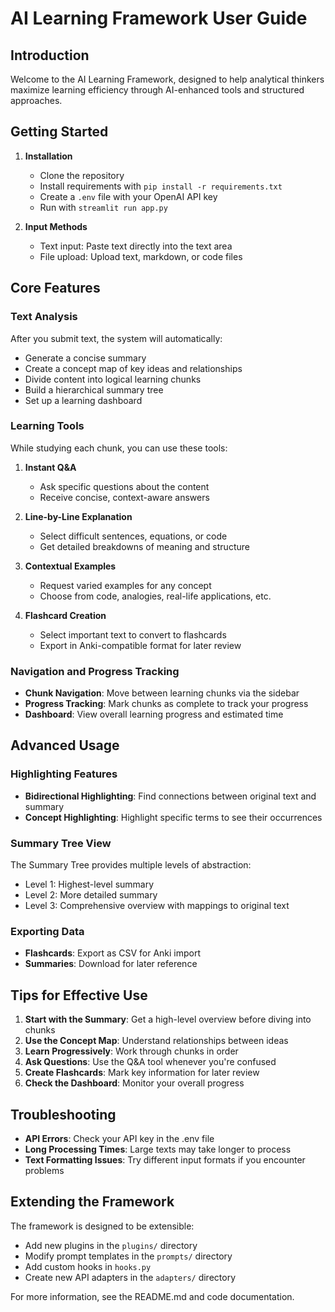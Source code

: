 # AI Learning Framework User Guide

## Introduction

Welcome to the AI Learning Framework, designed to help analytical thinkers maximize learning efficiency through AI-enhanced tools and structured approaches.

## Getting Started

1. **Installation**
   - Clone the repository
   - Install requirements with `pip install -r requirements.txt`
   - Create a `.env` file with your OpenAI API key
   - Run with `streamlit run app.py`

2. **Input Methods**
   - Text input: Paste text directly into the text area
   - File upload: Upload text, markdown, or code files

## Core Features

### Text Analysis

After you submit text, the system will automatically:
- Generate a concise summary
- Create a concept map of key ideas and relationships
- Divide content into logical learning chunks
- Build a hierarchical summary tree
- Set up a learning dashboard

### Learning Tools

While studying each chunk, you can use these tools:

1. **Instant Q&amp;A**
   - Ask specific questions about the content
   - Receive concise, context-aware answers

2. **Line-by-Line Explanation**
   - Select difficult sentences, equations, or code
   - Get detailed breakdowns of meaning and structure

3. **Contextual Examples**
   - Request varied examples for any concept
   - Choose from code, analogies, real-life applications, etc.

4. **Flashcard Creation**
   - Select important text to convert to flashcards
   - Export in Anki-compatible format for later review

### Navigation and Progress Tracking

- **Chunk Navigation**: Move between learning chunks via the sidebar
- **Progress Tracking**: Mark chunks as complete to track your progress
- **Dashboard**: View overall learning progress and estimated time

## Advanced Usage

### Highlighting Features

- **Bidirectional Highlighting**: Find connections between original text and summary
- **Concept Highlighting**: Highlight specific terms to see their occurrences

### Summary Tree View

The Summary Tree provides multiple levels of abstraction:
- Level 1: Highest-level summary
- Level 2: More detailed summary
- Level 3: Comprehensive overview with mappings to original text

### Exporting Data

- **Flashcards**: Export as CSV for Anki import
- **Summaries**: Download for later reference

## Tips for Effective Use

1. **Start with the Summary**: Get a high-level overview before diving into chunks
2. **Use the Concept Map**: Understand relationships between ideas
3. **Learn Progressively**: Work through chunks in order
4. **Ask Questions**: Use the Q&amp;A tool whenever you're confused
5. **Create Flashcards**: Mark key information for later review
6. **Check the Dashboard**: Monitor your overall progress

## Troubleshooting

- **API Errors**: Check your API key in the .env file
- **Long Processing Times**: Large texts may take longer to process
- **Text Formatting Issues**: Try different input formats if you encounter problems

## Extending the Framework

The framework is designed to be extensible:
- Add new plugins in the `plugins/` directory
- Modify prompt templates in the `prompts/` directory
- Add custom hooks in `hooks.py`
- Create new API adapters in the `adapters/` directory

For more information, see the README.md and code documentation.